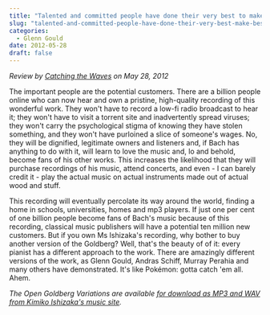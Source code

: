 ```yaml
---
title: "Talented and committed people have done their very best to make the best possible recording of a truly great piece of music - and then give it away for free"
slug: "talented-and-committed-people-have-done-their-very-best-make-best-possible-recording-truly-great"
categories:
  - Glenn Gould
date: 2012-05-28
draft: false
---
```

*Review by [Catching the Waves](https://soundthefreetrumpet.typepad.com/catching_the_waves/2012/05/the-tip-of-the-goldberg.html) on May 28, 2012*

The important people are the potential customers. There are a billion people online who can now hear and own a pristine, high-quality recording of this wonderful work. They won't have to record a low-fi radio broadcast to hear it; they won't have to visit a torrent site and inadvertently spread viruses; they won't carry the psychological stigma of knowing they have stolen something, and they won't have purloined a slice of someone's wages. No, they will be dignified, legitimate owners and listeners and, if Bach has anything to do with it, will learn to love the music and, lo and behold, become fans of his other works. This increases the likelihood that they will purchase recordings of his music, attend concerts, and even - I can barely credit it - play the actual music on actual instruments made out of actual wood and stuff.

This recording will eventually percolate its way around the world, finding a home in schools, universities, homes and mp3 players. If just one per cent of one billion people become fans of Bach's music because of this recording, classical music publishers will have a potential ten million new customers. But if you own Ms Ishizaka's recording, why bother to buy another version of the Goldberg? Well, that's the beauty of of it: every pianist has a different approach to the work. There are amazingly different versions of the work, as Glenn Gould, Andras Schiff, Murray Perahia and many others have demonstrated. It's like Pokémon: gotta catch 'em all. Ahem.

<em>The Open Goldberg Variations are available [for download as MP3 and WAV from Kimiko Ishizaka's music site](https://music.kimiko-piano.com).</em>


